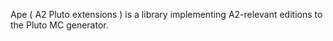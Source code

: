 Ape ( A2 Pluto extensions ) is a library implementing A2-relevant editions to the Pluto MC generator.
